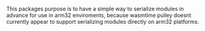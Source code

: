 This packages purpose is to have a simple way to serialize modules in advance for use in arm32 enviroments, because wasmtime pulley doesnt currently appear to support serializing modules directly on arm32 platforms.